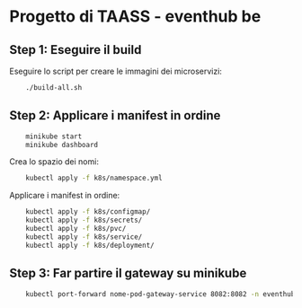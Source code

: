 # Progetto di TAASS - eventhub be


## Step 1: Eseguire il build

Eseguire lo script per creare le immagini dei microservizi:

```bash
    ./build-all.sh
```

## Step 2: Applicare i manifest in ordine

```bash
    minikube start
    minikube dashboard
```

Crea lo spazio dei nomi:

```bash
    kubectl apply -f k8s/namespace.yml
```

Applicare i manifest in ordine:

```bash
    kubectl apply -f k8s/configmap/
    kubectl apply -f k8s/secrets/
    kubectl apply -f k8s/pvc/
    kubectl apply -f k8s/service/
    kubectl apply -f k8s/deployment/
```

## Step 3: Far partire il gateway su minikube

```bash
    kubectl port-forward nome-pod-gateway-service 8082:8082 -n eventhub
```
